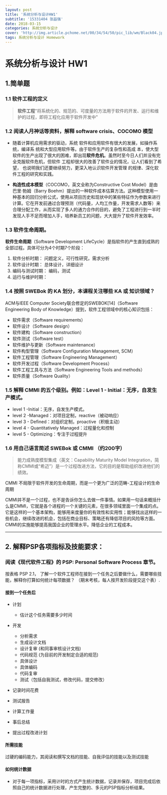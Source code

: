 ```yaml
---
layout: post
title: '系统分析与设计HW1'
subtitle: '15331404 张益强'
date: 2018-03-15
categories: 系统分析与设计
cover: 'http://img.article.pchome.net/00/34/54/50/pic_lib/wm/Black04.jpg'
tags: 系统分析与设计 Homework
---
```


# **系统分析与设计 HW1**



## 1.简单题

### 1.1 软件工程的定义
> **软件工程**"将系统化的、规范的、可度量的方法用于软件的开发、运行和维护的过程，即将工程化应用于软件开发中"

### 1.2 阅读人月神话等资料，解释 software crisis、COCOMO 模型
- 随着计算机应用需求的驱动，系统 软件和应用软件有很大的发展，如操作系统，编译系 统和大型应用软件等。由于软件生产的复杂性和高成 本，使大型软件的生产出现了很大的困难，即出现**软件危机**。虽然时至今日人们并没有完全克服软件危机，但软件 工程却很大的改善了软件业的情况，让人们看到了希望， 也说明我们还要继续努力，更深入地认识软件开发管理 的规律、深化软件工程的研究和实践。


- **构造性成本模型**（COCOMO，英文全称为Constructive Cost Model）是由巴里·勃姆（Barry Boehm）提出的一种软件成本估算方法。这种模型使用一种基本的回归分析公式，使用从项目历史和现状中的某些特征作为参数来进行计算。它在开发前通过合理预测（代码量，人均工作量，开发需求人数等）来合理分配工作，从而实现了多人的通力合作的目的，避免了工程进行到一半时发现人手不足而增加人手，培养新员工的问题，大大提升了软件开发效率。

### 1.3 软件生命周期。
**软件生命周期**（Software Development LifeCycle）是指软件的产生直到成熟的全部过程。具体可分为4个时期7个阶段：

1. 软件分析时期： 问题定义，可行性研究，需求分析
2. 软件设计时期： 总体设计，详细设计
3. 编码与测试时期： 编码，测试
4. 运行与维护时期：

### 1.4 按照 SWEBok 的 KA 划分，本课程关注哪些 KA 或 知识领域？
ACM与IEEE Computer Society联合修定的SWEBOK[14]（Software Engineering Body of Knowledge）提到，软件工程领域中的核心知识包括：
- 软件需求（Software requirements）
- 软件设计（Software design）
- 软件建构（Software construction）
- 软件测试（Software test）
- 软件维护与更新（Software maintenance）
- 软件构型管理（Software Configuration Management, SCM）
- 软件工程管理（Software Engineering Management）
- 软件开发过程（Software Development Process）
- 软件工程工具与方法（Software Engineering Tools and methods）
- 软件质量（Software Quality）

### 1.5 解释 CMMI 的五个级别。例如：Level 1 - Initial：无序，自发生产模式。
- level 1 -Initial：无序，自发生产模式。
- level 2 -Managed：对项目定制，reactive（被动响应）
- level 3 - Defined：对组织定制，proactive（积极主动）
- level 4 - Quantitatively Managed：过程量化和控制
- level 5 - Optimizing：专注于过程提升

### 1.6 用自己语言简述 SWEBok 或 CMMI （约200字）

> 能力成熟度模型集成（英文：Capability Maturity Model Integration，简称CMMI或“希迈”）是一个过程改进方法，它的目的是帮助组织改进他们的绩效。

CMMI 不局限于软件开发的生命周期，而是一个更为广泛的范畴-工程设计的生命周期

CMMI并不是一个过程，也不是告诉你怎么去做一件事情。如果用一句话来概括什么是CMMI，它就是各个进程的一个关键的元素，在很多领域里面一个集成的点。它是这样的一个基本架构，能够用来度量你的有效性和实用性；能够找出这样的一些机会，继续改进的机会，包括在商业目标、策略还有降低项目的风险等方面。
CMMI的实施能够提高我国企业的管理水平。降低企业的工程成本。

--------

## 2. 解释PSP各项指标及技能要求： 

### 阅读《现代软件工程》的 PSP: Personal Software Process 章节。
按表格 PSP 2.1， 了解一个软件工程师在接到一个任务之后要做什么，需要哪些技能，解释你打算如何统计每项数据？ （期末考核，每人按开发阶段提交这个表）.

#### 接到一个任务后
- 计划

	- 估计这个任务需要多少时间

- 开发

	- 分析需求
	- 生成设计文档
	- 设计复审 (和同事审核设计文档)
	- 代码规范 (为目前的开发制定合适的规范)
	- 具体设计
	- 具体编码
	- 代码复审
	- 测试（包括自我测试，修改代码，提交修改）

- 记录时间花费

- 测试报告

- 计算工作量

- 事后总结

- 提出过程改进计划



#### 所需技能
过硬的编码能力，其阅读和撰写文档的技能、自我评估的技能以及测试技能

#### 如何统计数据
- 对于每一项指标，采用计时的方式产生统计数据，记录并保存，项目完成后依照自己的统计数据进行处理，产生完整的、多元的PSP指标分析结果。